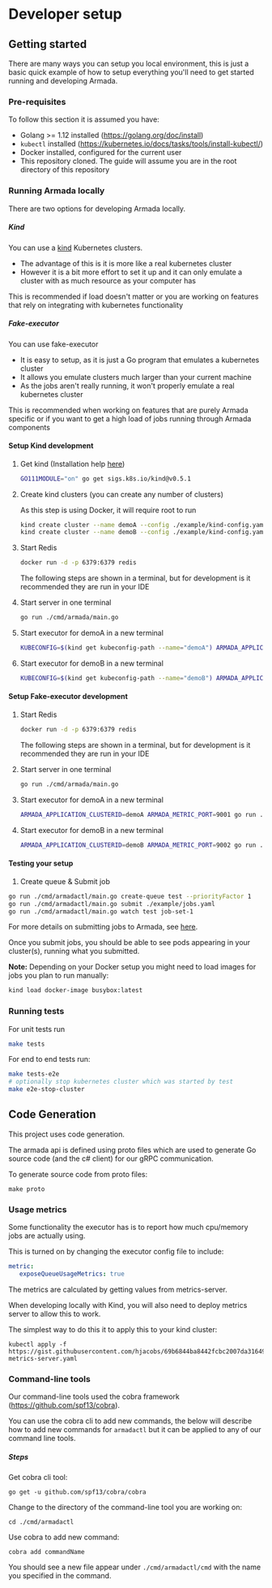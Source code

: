 # Developer setup

## Getting started 

There are many ways you can setup you local environment, this is just a basic quick example of how to setup everything you'll need to get started running and developing Armada.

### Pre-requisites
To follow this section it is assumed you have:
* Golang >= 1.12 installed (https://golang.org/doc/install)
* `kubectl` installed (https://kubernetes.io/docs/tasks/tools/install-kubectl/)
* Docker installed, configured for the current user
* This repository cloned. The guide will assume you are in the root directory of this repository

### Running Armada locally

There are two options for developing Armada locally. 

##### Kind
You can use a [kind](https://github.com/kubernetes-sigs/kind) Kubernetes clusters.
 - The advantage of this is it is more like a real kubernetes cluster
 - However it is a bit more effort to set it up and it can only emulate a cluster with as much resource as your computer has
 
This is recommended if load doesn't matter or you are working on features that rely on integrating with kubernetes functionality
  
##### Fake-executor
You can use fake-executor

 - It is easy to setup, as it is just a Go program that emulates a kubernetes cluster
 - It allows you emulate clusters much larger than your current machine
 - As the jobs aren't really running, it won't properly emulate a real kubernetes cluster
 
This is recommended when working on features that are purely Armada specific or if you want to get a high load of jobs running through Armada components 

#### Setup Kind development

1. Get kind (Installation help [here](https://kind.sigs.k8s.io/docs/user/quick-start/))
    ```bash
    GO111MODULE="on" go get sigs.k8s.io/kind@v0.5.1
    ``` 
2. Create kind clusters (you can create any number of clusters)

    As this step is using Docker, it will require root to run
    
    ```bash
    kind create cluster --name demoA --config ./example/kind-config.yaml
    kind create cluster --name demoB --config ./example/kind-config.yaml 
    ```
3. Start Redis
    ```bash
    docker run -d -p 6379:6379 redis
    ```
    
    The following steps are shown in a terminal, but for development is it recommended they are run in your IDE

4. Start server in one terminal
    ```bash
    go run ./cmd/armada/main.go
    ```
5. Start executor for demoA in a new terminal
    ```bash
    KUBECONFIG=$(kind get kubeconfig-path --name="demoA") ARMADA_APPLICATION_CLUSTERID=demoA ARMADA_METRIC_PORT=9001 go run ./cmd/executor/main.go
    ```
6. Start executor for demoB in a new terminal
    ```bash
    KUBECONFIG=$(kind get kubeconfig-path --name="demoB") ARMADA_APPLICATION_CLUSTERID=demoB ARMADA_METRIC_PORT=9002 go run ./cmd/executor/main.go
    ```

#### Setup Fake-executor development

1. Start Redis
    ```bash
    docker run -d -p 6379:6379 redis
    ```

    The following steps are shown in a terminal, but for development is it recommended they are run in your IDE

2. Start server in one terminal
    ```bash
    go run ./cmd/armada/main.go
    ```
3. Start executor for demoA in a new terminal
    ```bash
    ARMADA_APPLICATION_CLUSTERID=demoA ARMADA_METRIC_PORT=9001 go run ./cmd/fakeexecutor/main.go
    ```
4. Start executor for demoB in a new terminal
    ```bash
    ARMADA_APPLICATION_CLUSTERID=demoB ARMADA_METRIC_PORT=9002 go run ./cmd/fakeexecutor/main.go
    ```

#### Testing your setup

1. Create queue & Submit job
```bash
go run ./cmd/armadactl/main.go create-queue test --priorityFactor 1
go run ./cmd/armadactl/main.go submit ./example/jobs.yaml
go run ./cmd/armadactl/main.go watch test job-set-1
```

For more details on submitting jobs to Armada, see [here](usage.md#submitting-jobs).

Once you submit jobs, you should be able to see pods appearing in your cluster(s), running what you submitted.


**Note:** Depending on your Docker setup you might need to load images for jobs you plan to run manually:
```bash
kind load docker-image busybox:latest
```

### Running tests
For unit tests run
```bash
make tests
```

For end to end tests run:
```bash
make tests-e2e
# optionally stop kubernetes cluster which was started by test
make e2e-stop-cluster
```

## Code Generation

This project uses code generation.

The armada api is defined using proto files which are used to generate Go source code (and the c# client) for our gRPC communication.

To generate source code from proto files:

```
make proto
```

### Usage metrics

Some functionality the executor has is to report how much cpu/memory jobs are actually using.

This is turned on by changing the executor config file to include:
``` yaml
metric:
   exposeQueueUsageMetrics: true
```

The metrics are calculated by getting values from metrics-server.

When developing locally with Kind, you will also need to deploy metrics server to allow this to work.

The simplest way to do this it to apply this to your kind cluster:

```
kubectl apply -f https://gist.githubusercontent.com/hjacobs/69b6844ba8442fcbc2007da316499eb4/raw/5b8678ac5e11d6be45aa98ca40d17da70dcb974f/kind-metrics-server.yaml
```

### Command-line tools

Our command-line tools used the cobra framework (https://github.com/spf13/cobra).

You can use the cobra cli to add new commands, the below will describe how to add new commands for `armadactl` but it can be applied to any of our command line tools.

##### Steps

Get cobra cli tool:

```
go get -u github.com/spf13/cobra/cobra
```

Change to the directory of the command-line tool you are working on:

```
cd ./cmd/armadactl
```

Use cobra to add new command:

```
cobra add commandName
```

You should see a new file appear under `./cmd/armadactl/cmd` with the name you specified in the command.
